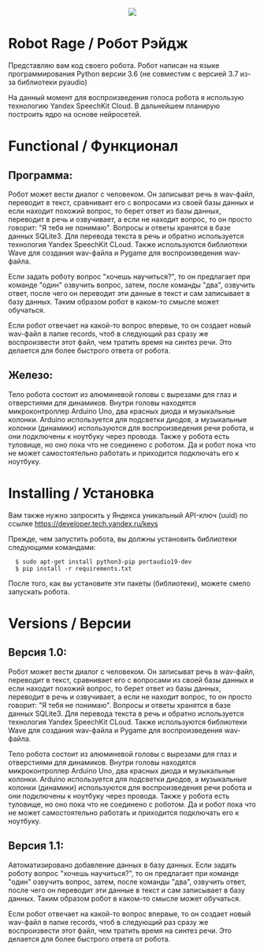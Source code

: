 <p align="center"><img src="https://raw.githubusercontent.com/azamatmurdalov/rage/master/logo.png"></p>

# Robot Rage / Робот Рэйдж

Представляю вам код своего робота. Робот написан на языке программирования Python версии 3.6 (не совместим с версией 3.7 из-за библиотеки pyaudio)

На данный момент для воспроизведения голоса робота я использую технологию Yandex SpeechKit Cloud.
В дальнейшем планирую построить ядро на основе нейросетей.


# Functional / Функционал

## Программа:

Робот может вести диалог с человеком. Он записыват речь в wav-файл, переводит в текст, сравнивает его с вопросами из своей базы данных и если находит похожий вопрос, то берет ответ из базы данных, переводит в речь и озвучивает, а если не находит вопрос, то он просто говорит: "Я тебя не понимаю". Вопросы и ответы хранятся в базе данных SQLite3.
Для перевода текста в речь и обратно используется технология Yandex SpeechKit CLoud. Также используются библиотеки Wave для создания wav-файла и Pygame для воспроизведения wav-файла.

Если задать роботу вопрос "хочешь научиться?", то он предлагает при команде "один" озвучить вопрос, затем, после команды "два", озвучить ответ, после чего он переводит эти данные в текст и сам записывает в базу данных. Таким образом робот в каком-то смысле может обучаться.

Если робот отвечает на какой-то вопрос впервые, то он создает новый wav-файл в папке records, чтоб в следующий раз сразу же воспроизвести этот файл, чем тратить время на синтез речи. Это делается для более быстрого ответа от робота.

## Железо:

Тело робота состоит из алюминевой головы с вырезами для глаз и отверстиями для динамиков. Внутри головы находятся микроконтроллер Arduino Uno, два красных диода и музыкальные колонки.
Arduino используется для подсветки диодов, а музыкальные колонки (динамики) используются для воспроизведения речи робота, и они подключены к ноутбуку через провода.
Также у робота есть туловище, но оно пока что не соединено с роботом. Да и робот пока что не может самостоятельно работать и приходится подключать его к ноутбуку.


# Installing / Установка

Вам также нужно запросить у Яндекса уникальный API-ключ (uuid) по ссылке https://developer.tech.yandex.ru/keys

Прежде, чем запустить робота, вы должны установить библиотеки следующими командами:

      $ sudo apt-get install python3-pip portaudio19-dev
      $ pip install -r requirements.txt

После того, как вы установите эти пакеты (библиотеки), можете смело запускать робота.


# Versions / Версии

## Версия 1.0:

Робот может вести диалог с человеком. Он записыват речь в wav-файл, переводит в текст, сравнивает его с вопросами из своей базы данных и если находит похожий вопрос, то берет ответ из базы данных, переводит в речь и озвучивает, а если не находит вопрос, то он просто говорит: "Я тебя не понимаю". Вопросы и ответы хранятся в базе данных SQLite3.
Для перевода текста в речь и обратно используется технология Yandex SpeechKit CLoud. Также используются библиотеки Wave для создания wav-файла и Pygame для воспроизведения wav-файла.

Тело робота состоит из алюминевой головы с вырезами для глаз и отверстиями для динамиков. Внутри головы находятся микроконтроллер Arduino Uno, два красных диода и музыкальные колонки.
Arduino используется для подсветки диодов, а музыкальные колонки (динамики) используются для воспроизведения речи робота и они подключены к ноутбуку через провода.
Также у робота есть туловище, но оно пока что не соединено с роботом. Да и робот пока что не может самостоятельно работать и приходится подключать его к ноутбуку.

## Версия 1.1:

Автоматизировано добавление данных в базу данных. Если задать роботу вопрос "хочешь научиться?", то он предлагает при команде "один" озвучить вопрос, затем, после команды "два", озвучить ответ, после чего он переводит эти данные в текст и сам записывает в базу данных. Таким образом робот в каком-то смысле может обучаться.

Если робот отвечает на какой-то вопрос впервые, то он создает новый wav-файл в папке records, чтоб в следующий раз сразу же воспроизвести этот файл, чем тратить время на синтез речи. Это делается для более быстрого ответа от робота.